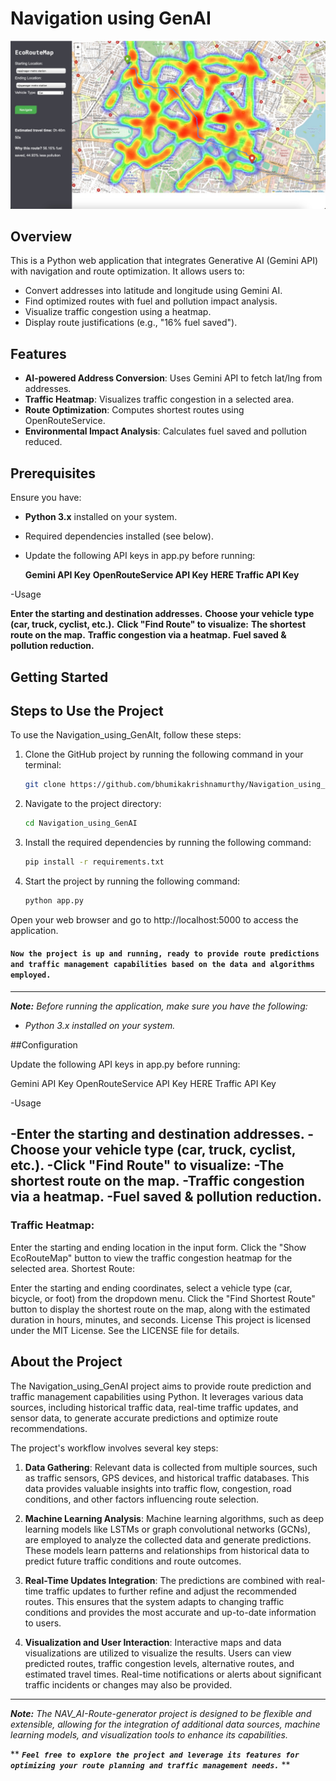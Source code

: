# Navigation using GenAI

![Demo](https://github.com/bhumikakrishnamurthy/Navigation_using_GenAI/blob/main/output(1).jpeg)

## Overview
This is a Python web application that integrates Generative AI (Gemini API) with navigation and route optimization. It allows users to:
- Convert addresses into latitude and longitude using Gemini AI.
- Find optimized routes with fuel and pollution impact analysis.
- Visualize traffic congestion using a heatmap.
- Display route justifications (e.g., "16% fuel saved").

## Features
- **AI-powered Address Conversion**: Uses Gemini API to fetch lat/lng from addresses.
- **Traffic Heatmap**: Visualizes traffic congestion in a selected area.
- **Route Optimization**: Computes shortest routes using OpenRouteService.
- **Environmental Impact Analysis**: Calculates fuel saved and pollution reduced.

## Prerequisites
Ensure you have:
- **Python 3.x** installed on your system.
- Required dependencies installed (see below).
- Update the following API keys in app.py before running:

     **Gemini API Key**
     **OpenRouteService API Key**
     **HERE Traffic API Key**
      
-Usage

   **Enter the starting and destination addresses.**
   **Choose your vehicle type (car, truck, cyclist, etc.).**
   **Click "Find Route" to visualize:**
   **The shortest route on the map.**
   **Traffic congestion via a heatmap.**
   **Fuel saved & pollution reduction.**

   
## Getting Started

## Steps to Use the Project

To use the Navigation_using_GenAIt, follow these steps:


1. Clone the GitHub project by running the following command in your terminal:
   ```bash
   git clone https://github.com/bhumikakrishnamurthy/Navigation_using_GenAI.git
   ```

2. Navigate to the project directory:
   ```bash
   cd Navigation_using_GenAI
   ```

3. Install the required dependencies by running the following command:
   ```bash
   pip install -r requirements.txt
   ```

4. Start the project by running the following command:
   ```bash
   python app.py
   ```

Open your web browser and go to http://localhost:5000 to access the application.

#### ``Now the project is up and running, ready to provide route predictions and traffic management capabilities based on the data and algorithms employed.``

---
***Note:*** *Before running the application, make sure you have the following:*

- *Python 3.x installed on your system.*

  
##Configuration

Update the following API keys in app.py before running:

   Gemini API Key
   OpenRouteService API Key
   HERE Traffic API Key
      
-Usage

   -Enter the starting and destination addresses.
   -Choose your vehicle type (car, truck, cyclist, etc.).
   -Click "Find Route" to visualize:
   -The shortest route on the map.
   -Traffic congestion via a heatmap.
   -Fuel saved & pollution reduction.
---
### Traffic Heatmap:

Enter the starting and ending location in the input form.
Click the "Show EcoRouteMap" button to view the traffic congestion heatmap for the selected area.
Shortest Route:

Enter the starting and ending coordinates, select a vehicle type (car, bicycle, or foot) from the dropdown menu.
Click the "Find Shortest Route" button to display the shortest route on the map, along with the estimated duration in hours, minutes, and seconds.
License
This project is licensed under the MIT License. See the LICENSE file for details.
## About the Project

The Navigation_using_GenAI project aims to provide route prediction and traffic management capabilities using Python. It leverages various data sources, including historical traffic data, real-time traffic updates, and sensor data, to generate accurate predictions and optimize route recommendations.

The project's workflow involves several key steps:

1. **Data Gathering**: Relevant data is collected from multiple sources, such as traffic sensors, GPS devices, and historical traffic databases. This data provides valuable insights into traffic flow, congestion, road conditions, and other factors influencing route selection.

2. **Machine Learning Analysis**: Machine learning algorithms, such as deep learning models like LSTMs or graph convolutional networks (GCNs), are employed to analyze the collected data and generate predictions. These models learn patterns and relationships from historical data to predict future traffic conditions and route outcomes.

3. **Real-Time Updates Integration**: The predictions are combined with real-time traffic updates to further refine and adjust the recommended routes. This ensures that the system adapts to changing traffic conditions and provides the most accurate and up-to-date information to users.

4. **Visualization and User Interaction**: Interactive maps and data visualizations are utilized to visualize the results. Users can view predicted routes, traffic congestion levels, alternative routes, and estimated travel times. Real-time notifications or alerts about significant traffic incidents or changes may also be provided.


---
***Note:*** *The NAV_AI-Route-generator project is designed to be flexible and extensible, allowing for the integration of additional data sources, machine learning models, and visualization tools to enhance its capabilities.*

** ***``
Feel free to explore the project and leverage its features for optimizing your route planning and traffic management needs.
``*** **
